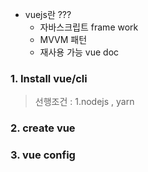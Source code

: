 - vuejs란 ???
  - 자바스크립트 frame work 
  - MVVM 패턴
  - 재사용 가능 
  vue doc 

### 1. Install vue/cli
> 선행조건 :
> 1.nodejs , yarn 
> 
### 2. create vue 


### 3. vue config 